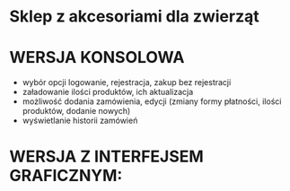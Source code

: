 # Sklep z akcesoriami dla zwierząt
# WERSJA KONSOLOWA
- wybór opcji logowanie, rejestracja, zakup bez rejestracji
- załadowanie ilości produktów, ich aktualizacja
- możliwość dodania zamówienia, edycji (zmiany formy płatności, ilości produktów, dodanie nowych)
- wyświetlanie historii zamówień
# WERSJA Z INTERFEJSEM GRAFICZNYM: <a href="https://github.com/MariaBrodowska/graficzny_sklep_internetowy"/>
